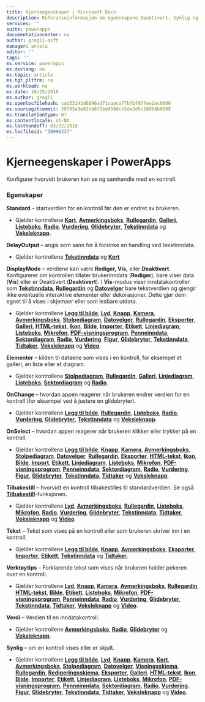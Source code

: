 ```yaml
---
title: Kjerneegenskaper | Microsoft Docs
description: Referanseinformasjon om egenskapene Deaktivert, Synlig og ReadOnly
services: ''
suite: powerapps
documentationcenter: na
author: gregli-msft
manager: anneta
editor: ''
tags: ''
ms.service: powerapps
ms.devlang: na
ms.topic: article
ms.tgt_pltfrm: na
ms.workload: na
ms.date: 10/25/2016
ms.author: gregli
ms.openlocfilehash: cad53141d6896ad71caaca77b7bf07fee2ac0600
ms.sourcegitcommit: 59785e9e82da8f5bd459dcb5da3d5c18064b0899
ms.translationtype: HT
ms.contentlocale: nb-NO
ms.lasthandoff: 03/22/2018
ms.locfileid: "30996237"
---
```

# <a name="core-properties-in-powerapps"></a>Kjerneegenskaper i PowerApps
Konfigurer hvorvidt brukeren kan se og samhandle med en kontroll.

### <a name="properties"></a>Egenskaper
**Standard** – startverdien for en kontroll før den er endret av brukeren.

* Gjelder kontrollene **[Kort](control-card.md)**, **[Avmerkingsboks](control-check-box.md)**, **[Rullegardin](control-drop-down.md)**, **[Galleri](control-gallery.md)**, **[Listeboks](control-list-box.md)**, **[Radio](control-radio.md)**, **[Vurdering](control-rating.md)**, **[Glidebryter](control-slider.md)**, **[Tekstinndata](control-text-input.md)** og **[Veksleknapp](control-toggle.md)**.

**DelayOutput** – angis som sann for å forsinke en handling ved tekstinndata.

* Gjelder kontrollene **[Tekstinndata](control-text-input.md)** og **[Kort](control-card.md)**

**DisplayMode** – verdiene kan være **Rediger, Vis,** eller **Deaktivert**. Konfigurerer om kontrollen tillater brukerinndata (**Rediger**), bare viser data (**Vis**) eller er Deaktivert (**Deaktivert**).  I **Vis**-modus viser inndatakontroller som **[Tekstinndata](control-text-input.md)**, **[Rullegardin](control-drop-down.md)** og **[Datovelger](control-date-picker.md)** bare tekstverdien og gjengir ikke eventuelle interaktive elementer eller dekorasjoner.  Dette gjør dem egnet til å vises i skjemaer eller som lesbare utdata.

* Gjelder kontrollene **[Legg til bilde](control-add-picture.md)**, **[Lyd](control-audio-video.md)**, **[Knapp](control-button.md)**, **[Kamera](control-camera.md)**, **[Avmerkingsboks](control-check-box.md)**, **[Stolpediagram](control-column-line-chart.md)**, **[Datovelger](control-date-picker.md)**, **[Rullegardin](control-drop-down.md)**, **[Eksporter](control-export-import.md)**, **[Galleri](control-gallery.md)**, **[HTML-tekst](control-html-text.md)**, **[Ikon](control-shapes-icons.md)**, **[Bilde](control-image.md)**, **[Importer](control-export-import.md)**, **[Etikett](control-text-box.md)**, **[Linjediagram](control-column-line-chart.md)**, **[Listeboks](control-list-box.md)**, **[Mikrofon](control-microphone.md)**, **[PDF-visningsprogram](control-pdf-viewer.md)**, **[Penneinndata](control-pen-input.md)**, **[Sektordiagram](control-pie-chart.md)**, **[Radio](control-radio.md)**, **[Vurdering](control-rating.md)**, **[Figur](control-shapes-icons.md)**, **[Glidebryter](control-slider.md)**, **[Tekstinndata](control-text-input.md)**, **[Tidtaker](control-timer.md)**, **[Veksleknapp](control-toggle.md)** og **[Video](control-audio-video.md)**.

**Elementer** – kilden til dataene som vises i en kontroll, for eksempel et galleri, en liste eller et diagram.

* Gjelder kontrollene **[Stolpediagram](control-column-line-chart.md)**, **[Rullegardin](control-drop-down.md)**, **[Galleri](control-gallery.md)**, **[Linjediagram](control-column-line-chart.md)**, **[Listeboks](control-list-box.md)**, **[Sektordiagram](control-pie-chart.md)** og **[Radio](control-radio.md)**.

**OnChange** – hvordan appen reagerer når brukeren endrer verdien for en kontroll (for eksempel ved å justere en glidebryter).

* Gjelder kontrollene **[Legg til bilde](control-add-picture.md)**, **[Rullegardin](control-drop-down.md)**, **[Listeboks](control-list-box.md)**, **[Radio](control-radio.md)**, **[Vurdering](control-rating.md)**, **[Glidebryter](control-slider.md)**, **[Tekstinndata](control-text-input.md)** og **[Veksleknapp](control-toggle.md)**.

**OnSelect** – hvordan appen reagerer når brukeren klikker eller trykker på en kontroll.

* Gjelder kontrollene **[Legg til bilde](control-add-picture.md)**, **[Knapp](control-button.md)**, **[Kamera](control-camera.md)**, **[Avmerkingsboks](control-check-box.md)**, **[Stolpediagram](control-column-line-chart.md)**, **[Datovelger](control-date-picker.md)**, **[Rullegardin](control-drop-down.md)**, **[Eksporter](control-export-import.md)**, **[HTML-tekst](control-html-text.md)**, **[Ikon](control-shapes-icons.md)**, **[Bilde](control-image.md)**, **[Import](control-export-import.md)**, **[Etikett](control-text-box.md)**, **[Linjediagram](control-column-line-chart.md)**, **[Listeboks](control-list-box.md)**, **[Mikrofon](control-microphone.md)**, **[PDF-visningsprogram](control-pdf-viewer.md)**, **[Penneinndata](control-pen-input.md)**, **[Sektordiagram](control-pie-chart.md)**, **[Radio](control-radio.md)**, **[Vurdering](control-rating.md)**, **[Figur](control-shapes-icons.md)**, **[Glidebryter](control-slider.md)**, **[Tekstinndata](control-text-input.md)**, **[Tidtaker](control-timer.md)** og **[Veksleknapp](control-toggle.md)**.

**Tilbakestill** – hvorvidt en kontroll tilbakestilles til standardverdien.  Se også **[Tilbakestill](../functions/function-reset.md)**-funksjonen.

* Gjelder kontrollene **[Lyd](control-audio-video.md)**, **[Avmerkingsboks](control-check-box.md)**, **[Rullegardin](control-drop-down.md)**, **[Listeboks](control-list-box.md)**, **[Mikrofon](control-microphone.md)**, **[Radio](control-radio.md)**, **[Vurdering](control-rating.md)**, **[Glidebryter](control-slider.md)**, **[Tekstinndata](control-text-input.md)**, **[Tidtaker](control-timer.md)**, **[Veksleknapp](control-toggle.md)** og **[Video](control-audio-video.md)**.

**Tekst** – Tekst som vises på en kontroll eller som brukeren skriver inn i en kontroll.

* Gjelder kontrollene **[Legg til bilde](control-add-picture.md)**, **[Knapp](control-button.md)**, **[Avmerkingsboks](control-check-box.md)**, **[Eksporter](control-export-import.md)**, **[Importer](control-export-import.md)**, **[Etikett](control-text-box.md)**, **[Tekstinndata](control-text-input.md)** og **[Tidtaker](control-timer.md)**.

**Verktøytips** – Forklarende tekst som vises når brukeren holder pekeren over en kontroll.

* Gjelder kontrollene **[Lyd](control-audio-video.md)**, **[Knapp](control-button.md)**, **[Kamera](control-camera.md)**, **[Avmerkingsboks](control-check-box.md)**, **[Rullegardin](control-drop-down.md)**, **[HTML-tekst](control-html-text.md)**, **[Bilde](control-image.md)**, **[Etikett](control-text-box.md)**, **[Listeboks](control-list-box.md)**, **[Mikrofon](control-microphone.md)**, **[PDF-visningsprogram](control-pdf-viewer.md)**, **[Penneinndata](control-pen-input.md)**, **[Radio](control-radio.md)**, **[Vurdering](control-rating.md)**, **[Glidebryter](control-slider.md)**, **[Tekstinndata](control-text-input.md)**, **[Tidtaker](control-timer.md)**, **[Veksleknapp](control-toggle.md)** og **[Video](control-audio-video.md)**.

**Verdi** – Verdien til en inndatakontroll.

* Gjelder kontrollene **[Avmerkingsboks](control-check-box.md)**, **[Radio](control-radio.md)**, **[Glidebryter](control-slider.md)** og **[Veksleknapp](control-toggle.md)**.

**Synlig** – om en kontroll vises eller er skjult.

* Gjelder kontrollene **[Legg til bilde](control-add-picture.md)**, **[Lyd](control-audio-video.md)**, **[Knapp](control-button.md)**, **[Kamera](control-camera.md)**, **[Kort](control-card.md)**, **[Avmerkingsboks](control-check-box.md)**, **[Stolpediagram](control-column-line-chart.md)**, **[Datovelger](control-date-picker.md)**, **[Visningsskjema](control-form-detail.md)**, **[Rullegardin](control-drop-down.md)**, **[Redigeringsskjema](control-form-detail.md)**, **[Eksporter](control-export-import.md)**, **[Galleri](control-gallery.md)**, **[HTML-tekst](control-html-text.md)**, **[Ikon](control-shapes-icons.md)**, **[Bilde](control-image.md)**, **[Importer](control-export-import.md)**, **[Etikett](control-text-box.md)**, **[Linjediagram](control-column-line-chart.md)**, **[Listeboks](control-list-box.md)**, **[Mikrofon](control-microphone.md)**, **[PDF-visningsprogram](control-pdf-viewer.md)**, **[Penneinndata](control-pen-input.md)**, **[Sektordiagram](control-pie-chart.md)**, **[Radio](control-radio.md)**, **[Vurdering](control-rating.md)**, **[Figur](control-shapes-icons.md)**, **[Glidebryter](control-slider.md)**, **[Tekstinndata](control-text-input.md)**, **[Tidtaker](control-timer.md)**, **[Veksleknapp](control-toggle.md)** og **[Video](control-audio-video.md)**.

